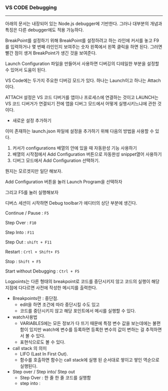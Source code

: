 ### VS CODE Debugging

---

아래의 문서는 내장되어 있는 Node.js debugger에 기반한다. 그러나 대부분의 개념과 특징은 다른 debugger에도 적용 가능하다. 



BreakPoint를 설정하기 위해 BreakPoint를 설정하려고 하는 라인에 커서를 놓고 F9를 입력하거나 몇 번째 라인인지 보여주는 숫자 왼쪽에서 왼쪽 클릭을 하면 된다. 그러면 빨간 점이 생겨 BreakPoint가 생긴 것을 보여준다.



Launch Configuration 파일을 만들어서 사용하면 디버깅의 디테일한 부분을 설정할 수 있어서 도움이 된다.  



VS Code에는 두가지 주요한 디버깅 모드가 있다. 하나는 Launch이고 하나는 Attach이다. 



ATTACH 설정은 VS 코드 디버거를 앱이나 프로세스에 연결하는 것이고 LAUNCH는 VS 코드 디버거가 연결되기 전에 앱을 디버그 모드에서 어떻게 실행시키느냐에 관한 것이다. 



- 새로운 설정 추가하기

이미 존재하는 launch.json 파일에 설정을 추가하기 위해 다음의 방법을 사용할 수 있다.

1. 커서가 configurations 배열의 안에 있을 때 자동완성 기능 사용하기
2. 배열의 시작점에서 Add Configuration 버튼으로 자동완성 snippet열어 사용하기
3. 디버그 모드에서 Add Configuration 선택하기.



뭔지는 모르겟지만 일단 해보자.

Add Configuration 버튼을 눌러 Launch Program을 선택하자 

그리고 F5를 눌러 실행해보자



디버스 세션이 시작하면 Debug toolbar가 에디터의 상단 부분에 생긴다.

Continue / Pause : `F5`

Step Over : `F10`

Step Into : `F11`

Step Out : `shift + F11`

Restart : `Crtl + Shift+ F5`

Stop : `Shift + F5`

Start without Debugging : `Ctrl + F5`





Logpoints는 다른 형태의 breakpoint로 코드를 중단시키지 않고 코드의 실행이 해당 지점에 다다르면 사전에 작성한 메시지를 출력한다.



- Breakpoints란 : 중단점. 
  - edit을 하면 조건에 따라 중단시킬 수도 있고
  - 코드를 중단시키지 않고 해당 포인트에서 메시를 실행할 수 있다.
- watch사용법
  - VARIABLES에는 모든 정보가 다 뜨기 때문에 특정 변수 값을 보는데에는 불편함이 있지만 watch에 변수를 등록하면 등록한 변수의 값이 변하는 걸 추적하면서 볼 수 있다. 
  - 표현식으로도 볼 수 있다. 
- call stack 의 의미
  - LIFO (Last In First Out).
  - 함수를 호출하면 함수는 call stack에 실행 된 순서대로 쌓이고 쌓인 역순으로 실행된다. 
- Step over / Step into/ Step out
  - Step Over : 한 줄 한 줄 코드를 실행함
  - step into : 



